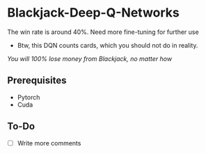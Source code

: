 # Blackjack-Deep-Q-Networks

The win rate is around 40%. Need more fine-tuning for further use

- Btw, this DQN counts cards, which you should not do in reality.

*You will 100% lose money from Blackjack, no matter how*

## Prerequisites
- Pytorch
- Cuda

## To-Do
- [ ] Write more comments
